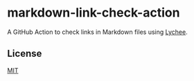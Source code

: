 # markdown-link-check-action

A GitHub Action to check links in Markdown files using [Lychee](https://github.com/lycheeverse/lychee).

## License

[MIT](LICENSE)
